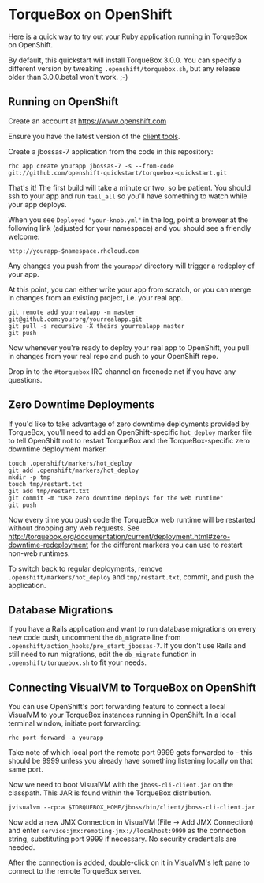 # TorqueBox on OpenShift

Here is a quick way to try out your Ruby application running in
TorqueBox on OpenShift.

By default, this quickstart will install TorqueBox 3.0.0.  You
can specify a different version by tweaking
`.openshift/torquebox.sh`, but any release older
than 3.0.0.beta1 won't work. ;-)


## Running on OpenShift

Create an account at https://www.openshift.com

Ensure you have the latest version of the
[client tools](https://www.openshift.com/get-started#cli).

Create a jbossas-7 application from the code in this repository:

    rhc app create yourapp jbossas-7 -s --from-code git://github.com/openshift-quickstart/torquebox-quickstart.git

That's it! The first build will take a minute or two, so be patient.
You should ssh to your app and run `tail_all` so you'll have something
to watch while your app deploys.

When you see `Deployed "your-knob.yml"` in the log,
point a browser at the following link (adjusted for your namespace)
and you should see a friendly welcome:

    http://yourapp-$namespace.rhcloud.com

Any changes you push from the `yourapp/` directory will trigger a
redeploy of your app.

At this point, you can either write your app from scratch, or you can
merge in changes from an existing project, i.e. your real app.

    git remote add yourrealapp -m master git@github.com:yourorg/yourrealapp.git
    git pull -s recursive -X theirs yourrealapp master
    git push

Now whenever you're ready to deploy your real app to OpenShift, you
pull in changes from your real repo and push to your OpenShift repo.

Drop in to the `#torquebox` IRC channel on freenode.net if you have any
questions.


## Zero Downtime Deployments

If you'd like to take advantage of zero downtime deployments provided
by TorqueBox, you'll need to add an OpenShift-specific `hot_deploy`
marker file to tell OpenShift not to restart TorqueBox and the
TorqueBox-specific zero downtime deployment marker.

    touch .openshift/markers/hot_deploy
    git add .openshift/markers/hot_deploy
    mkdir -p tmp
    touch tmp/restart.txt
    git add tmp/restart.txt
    git commit -m "Use zero downtime deploys for the web runtime"
    git push

Now every time you push code the TorqueBox web runtime will be
restarted without dropping any web requests. See
http://torquebox.org/documentation/current/deployment.html#zero-downtime-redeployment
for the different markers you can use to restart non-web runtimes.

To switch back to regular deployments, remove
`.openshift/markers/hot_deploy` and `tmp/restart.txt`, commit, and
push the application.


## Database Migrations

If you have a Rails application and want to run database migrations on
every new code push, uncomment the `db_migrate` line from
`.openshift/action_hooks/pre_start_jbossas-7`. If you don't use Rails
and still need to run migrations, edit the `db_migrate` function in
`.openshift/torquebox.sh` to fit your needs.


## Connecting VisualVM to TorqueBox on OpenShift

You can use OpenShift's port forwarding feature to connect a local
VisualVM to your TorqueBox instances running in OpenShift. In a local
terminal window, initiate port forwarding:

    rhc port-forward -a yourapp

Take note of which local port the remote port 9999 gets forwarded to -
this should be 9999 unless you already have something listening
locally on that same port.

Now we need to boot VisualVM with the `jboss-cli-client.jar` on the
classpath. This JAR is found within the TorqueBox distribution.

    jvisualvm --cp:a $TORQUEBOX_HOME/jboss/bin/client/jboss-cli-client.jar

Now add a new JMX Connection in VisualVM (File -> Add JMX Connection)
and enter `service:jmx:remoting-jmx://localhost:9999` as the
connection string, substituting port 9999 if necessary. No security
credentials are needed.

After the connection is added, double-click on it in VisualVM's left
pane to connect to the remote TorqueBox server.
